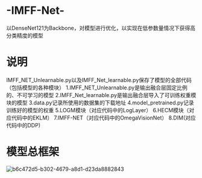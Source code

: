 # -IMFF-Net-
以DenseNet121为Backbone，对模型进行优化，以实现在低参数量情况下获得高分类精度的模型
# 说明
IMFF_NET_Unlearnable.py以及IMFF_Net_learnable.py保存了模型的全部代码（包括模型的各种模块）
1.IMFF_NET_Unlearnable.py是输出融合层固定比例的、不可学习的模型
2.IMFF_Net_learnable.py是输出融合层导入了可训练权重模块的模型
3.data.py记录所使用的数据集的下载地址
4.model_pretrained.py记录训练好的模型的权重
5.LOGM模块（对应代码中的LogLayer）
6.HECM模块（对应代码中的EKLM）
7.IMFF-NET（对应代码中的OmegaVisionNet）
8.DIM(对应代码中的DDP)
# 模型总框架
![b6c472d5-b302-4679-a8d1-d23da8882843](https://github.com/user-attachments/assets/0a5ad0b0-5048-44da-a69b-b5f8ca5c028b)

